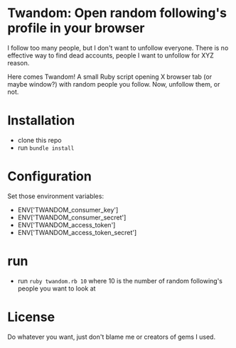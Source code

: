 # Twandom: Open random following's profile in your browser

I follow too many people, but I don't want to unfollow everyone. There is no effective way to find dead accounts, people I want to unfollow for XYZ reason.

Here comes Twandom! A small Ruby script opening X browser tab (or maybe window?) with random people you follow. Now, unfollow them, or not.

# Installation

- clone this repo
- run `bundle install`

# Configuration

Set those environment variables:

- ENV['TWANDOM_consumer_key']
- ENV['TWANDOM_consumer_secret']
- ENV['TWANDOM_access_token']
- ENV['TWANDOM_access_token_secret']

# run

- run `ruby twandom.rb 10` where 10 is the number of random following's people you want to look at

# License

Do whatever you want, just don't blame me or creators of gems I used.